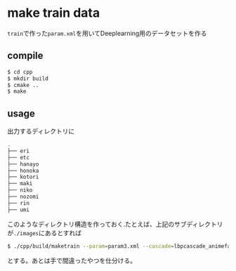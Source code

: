 # make train data
`train`で作った`param.xml`を用いてDeeplearning用のデータセットを作る

## compile

```bash
$ cd cpp
$ mkdir build
$ cmake ..
$ make
```

## usage

出力するディレクトリに

```bash
.
├── eri
├── etc
├── hanayo
├── honoka
├── kotori
├── maki
├── niko
├── nozomi
├── rin
├── umi
```

このようなディレクトリ構造を作っておく.たとえば、上記のサブディレクトリが`./images`にあるとすれば

```bash
$ ./cpp/build/maketrain --param=param3.xml --cascade=lbpcascade_animeface.xml --input=/home/yuta/Videos/lovelive_encoded/ラブライブ！第1話.mp4 --output=./images
```

とする。あとは手で間違ったやつを仕分ける。
